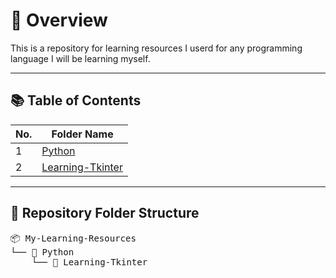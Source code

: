 # 🧭 Overview

This is a repository for learning resources I userd for any programming language I will be learning myself.

---

## 📚 Table of Contents
| No. | Folder Name |
|-----|--------------|
| 1 | [Python](./Python) | 
| 2 | [Learning-Tkinter](https://github.com/Akane625/Personal-Projects/tree/main/Python/Learning-Tkinter) |

---

## 📁 Repository Folder Structure
<pre>
📦 My-Learning-Resources
└── 📂 Python
    └── 📂 Learning-Tkinter
</pre>

